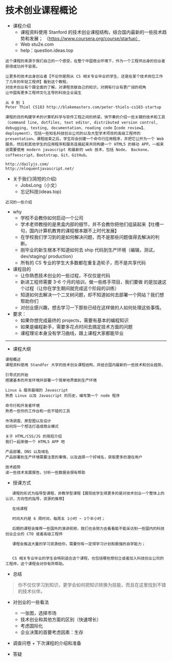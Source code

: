 # 技术创业课程概论

* 课程介绍
	* 课程资料使用 Stanford 的技术创业课程结构，结合国内最新的一些技术趋势和发展；
	（https://www.coursera.org/course/startup） 
	* Web stu2e.com
	* help：question.ideas.top
	
```
这个课程的来源于我们自己的一个感受，在整个中国商业环境下，作为一个工程师出身的创业者获得成功并不容易。

让更多的技术出身创业者【不论你是刚从 CS 相关专业毕业的学生、还是在某个技术岗位工作了几年的年轻工程师】看到这个教程，
对技术创业有个跟全面的了解，对课程贡献自己的知识，对拥有行业有更广阔的视角
让中国有更多工程师文化主导的科技企业诞生

从 0 到 1
Peter Thiel CS183 http://blakemasters.com/peter-thiels-cs183-startup

课程的目的构建学术的计算机科学与软件工程之间的桥梁，快节奏的介绍一些关键的技术和工具（command line, dotfiles, text editor, distributed version control, debugging, testing, documentation、reading code【code review】、deployment），包括一些知名科技创业公司的以及大型学术项目的高级工程师的 presentation。课程结束之后，学生将会创建一个命令行应用程序，并把它公开为一个 Web 服务，然后和其他学生的应用程序和服务连接起来共同构建一个 HTML5 的移动 APP。一般来说需要使用 modern javascript 和最新的 web 技术，包括 Node， Backone， coffeescript、Bootstrap、Git、GitHub。

http://dailyjs.com/
http://eloquentjavascript.net/
```
* 关于我们(简短的介绍)
	* JobsLong（小文）
	* 忘记科技(ideas.top)

```
近况的一些介绍
```

* why
	* 学校不会教你如何启动一个公司
	* 学术老师教授的是黑盒内部的细节，并不会教你把他们组装起来【吐槽一句，国内计算机教育的课程根本跟不上时代发展】
	* 在学校我们学习到的是如何解决问题，而不是那些问题值得去解决的判断。
	* 刚毕业的新生根本不知道如何去 ship 代码到生产环境（编辑，测试，dev/staging/	production）
	* 所有的 CS 专业的学生大多数都在重复造轮子，而不是共享代码
* 课程目的
	* 让你熟悉技术创业的一些过程，不仅仅是代码
	* 新进工程师需要 3-6 个月的培训，做一些练手项目，我们要做
		的是加速这个过程（让你在学生期间就完成这个阶段的训练）
	* 知道如何去解决一个二叉树问题，却不知道如何去部署一个网站？我们想帮助你们
	* 对创业感兴趣，想去学习一下那些已经在这样做的人如何处理这些事情。
* 要求：
	* 如果你想完成最终的 projects，需要有基本的编程知识
	* 如果是编程新手，需要多花点时间去搞定技术方面的问题
	* 课程理论本身没有学习曲线，跟上课程大家都能毕业
***

* 课程大纲

```
课程概述
课程资料使用 Standfor 大学的技术创业课程结构，并结合国内最新的一些技术和创业趋势。
 
引导式的开始
搭建基本的开发环境并部署一个简单地界面到生产环境

Linux & 服务器端的 Javascript
熟悉 Linux 以及 Javascript 的历史，编写第一个 node 程序

命令行和开发者环境
熟悉一些你的工作台和一些不错的工具

市场调查、原型图以及设计
如何将一个想法打造成商业模式
 
关于 HTML/CSS/JS 的简短介绍
我们一起来做一个 HTML5 APP 吧
 
产品部署、DNS 以及域名
产品部署到生产环境需要注意的事情，以及选择一个好域名，获取更多的潜在用户
 
技术趋势
读一些技术发展报告，分析一些数据会很有帮助
```

* 授课方式

```
   课程的形式为指导型课程，非教学型课程【展现给学生得更多的是对技术创业一个整体上的认识，方向性的指导，资源的推荐】
   
   在线课程 
   
   时间大约是 6 周时间，每周五 1小时 ~ 1个半小时；
     
   后期的课程会推荐一些国外的演讲视频，我们也会努力去看看能不能采访到一些国内的科技创业企业的 CTO 或者高级工程师

   课程会推送大量的学习资源给你，需要你有一定得学习计划和极强的自学能力；


   CS 相关专业毕业的学生会特别适合这个课程，也包括哪些想创立或者加入科技创业公司的工程师，这个课程会对你有所帮助。

```

* 总结

> 你不仅仅学习到知识，更学会如何把知识转换为技能，而且在这里找到不错的技术伙伴。

* 对创业的一些看法
	* 一张图，选择市场
	* 技术创业和其他方面的区别（快速增长）
	* 考虑国际化
	* 企业决策的首要考虑因素：生存
		 
		
* 调查问卷 + 下次课程的介绍和准备

* 答疑



